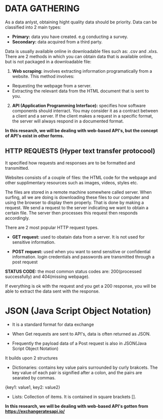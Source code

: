 # **DATA GATHERING**
As a data anlyst, obtaining hight quality data should be priority. Data can be classified into 2 main types:  
- **Primary:** data you have created. e.g conducting a survey.
- **Secondary:** data acquired from a third party.


Data is usually available online in downloadable files such as: .csv and .xlxs. There are 2 methods in which you can obtain data that is available online, but is not packaged in a downloadable file: 
1. **Web scraping:** involves extracting information programatically from a website. This method involves:
- Requesting the webpage from a server.
- Extracting the relevant data from the HTML document that is sent to you.


2. **API (Application Programming Interface):** specifies how software components should interract. You may consider it as a contract between a client and a server. If the client makes a request in a specific format, the server will always respond in a documented format.

**In this research, we will be dealing with web-based API's, but the concept of API's exist in other forms.**


## **HTTP REQUESTS (Hyper text transfer protocool)** 
It specified how requests and responses are to be formatted and transmitted.

Websites consists of a couple of files: the HTML code for the webpage and other supplimentary resources such as images, videos, styles etc.

The files are stored in a remote machine somewhere called server. When surfing, all we are doing is downloading these files to our computer and using the browser to display them properly. That is done by making a request. 
We send a request to the server indicating we want to obtain a certain file. The server then processes this request then responds accordingly.

There are 2 most popular HTTP request types.
- **GET request:** used to obatain data from a server. It is not used for sensitive information.

- **POST request:** used when you want to send sensitive or confidential information. login credentials and passwords are transmitted through a post request

**STATUS CODE:** the most common status codes are: 200(processed successfully) and 404(missing webpage).

If everything is ok with the request and you get a 200 response, you will be able to extract the data sent with the response.


# **JSON (Java Script Object Notation)**
- It is a standard format for data exchange

- When Get requests are sent to API's, data is often returned as JSON.

- Frequently the payload data of a Post request is also in JSON(Java Script Object Notation)

It builds upon 2 structures
 - Dictionaries: contains key value pairs surrounded by curly brakcets. The key value of each pair is signified after a colon, and the pairs are searated by commas.
 
 {key1: value1,
  key2: value2}
  
  - Lists: Collection of items. It is contained in square brackets []. 


**In this research, we will be dealing with web-based API's gotten from https://exchangeratesapi.io/**
